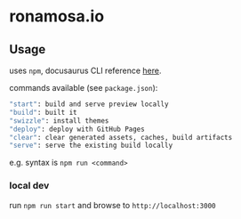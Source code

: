 # ronamosa.io

## Usage

uses `npm`, docusaurus CLI reference [here](https://docusaurus.io/docs/cli).

commands available (see `package.json`):

```sh
"start": build and serve preview locally
"build": built it
"swizzle": install themes
"deploy": deploy with GitHub Pages
"clear": clear generated assets, caches, build artifacts
"serve": serve the existing build locally
```

e.g. syntax is `npm run <command>`

### local dev

run `npm run start` and browse to `http://localhost:3000`
